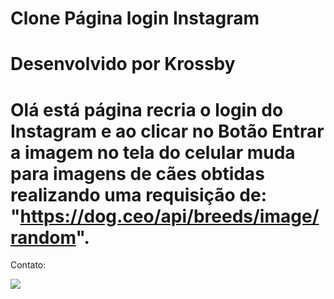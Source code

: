 # Clone Página login Instagram
# Desenvolvido por Krossby
# Olá está página recria o login do Instagram e ao clicar no Botão Entrar a imagem no tela do celular muda para imagens de cães obtidas realizando uma requisição de: "https://dog.ceo/api/breeds/image/random".

Contato:
<div>
<a href="https://www.linkedin.com/in/krossby-a-332781162/" target="_blank"><img src="https://img.shields.io/badge/-LinkedIn-%230077B5?style=for-the-badge&logo=linkedin&logoColor=white" target="_blank"></a>
</div>
